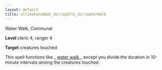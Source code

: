 ```yaml
---
layout: default
title: ultimateCombat_dir/spells_dir/waterWalk
---
```

Water Walk, Communal

**Level** cleric 4, ranger 4

**Target** creatures touched

This spell functions like _ [water walk](../../spells_dir/waterWalk#_water-walk)_, except you divide the duration in 10-minute intervals among the creatures touched.


